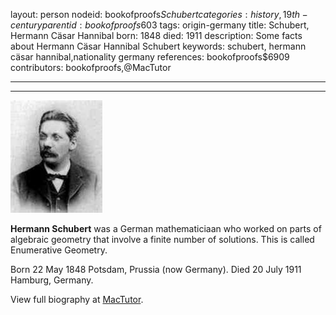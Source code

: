 layout: person
nodeid: bookofproofs$Schubert
categories: history,19th-century
parentid: bookofproofs$603
tags: origin-germany
title: Schubert, Hermann Cäsar Hannibal
born: 1848
died: 1911
description: Some facts about Hermann Cäsar Hannibal Schubert
keywords: schubert, hermann cäsar hannibal,nationality germany
references: bookofproofs$6909
contributors: bookofproofs,@MacTutor

---


---

![Schubert.jpg](https://github.com/bookofproofs/bookofproofs.github.io/blob/main/_sources/_assets/images/portraits/Schubert.jpg?raw=true)

**Hermann Schubert** was a German mathematiciaan who worked on parts of algebraic geometry that involve a finite number of solutions. This is called Enumerative Geometry.

Born 22 May 1848 Potsdam, Prussia (now Germany). Died 20 July 1911 Hamburg, Germany.


View full biography at [MacTutor](https://mathshistory.st-andrews.ac.uk/Biographies/Schubert/).